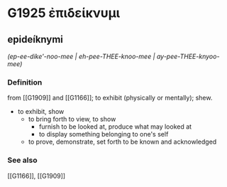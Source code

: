 # G1925 ἐπιδείκνυμι

## epideíknymi

_(ep-ee-dike'-noo-mee | eh-pee-THEE-knoo-mee | ay-pee-THEE-knyoo-mee)_

### Definition

from [[G1909]] and [[G1166]]; to exhibit (physically or mentally); shew.

- to exhibit, show
  - to bring forth to view, to show
    - furnish to be looked at, produce what may looked at
    - to display something belonging to one's self
  - to prove, demonstrate, set forth to be known and acknowledged

### See also

[[G1166]], [[G1909]]

